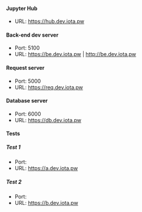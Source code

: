 #### Jupyter Hub
- URL: https://hub.dev.iota.pw

#### Back-end dev server
- Port: 5100
- URL: https://be.dev.iota.pw | http://be.dev.iota.pw

#### Request server
- Port: 5000
- URL: https://req.dev.iota.pw

#### Database server
- Port: 6000
- URL: https://db.dev.iota.pw

#### Tests
##### Test 1
- Port: 
- URL: https://a.dev.iota.pw
##### Test 2
- Port:
- URL: https://b.dev.iota.pw
